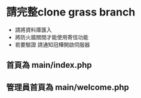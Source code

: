 # 請完整clone grass branch
* 請將資料庫匯入 
* 將防火牆關閉才能使用寄信功能
* 若要驗證 請通知冠樺開啟伺服器
## 首頁為 main/index.php
## 管理員首頁為 main/welcome.php